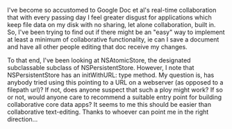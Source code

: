 I've become so accustomed to Google Doc et al's real-time collaboration that with every passing day I feel greater disgust for applications which keep file data on my disk with no sharing, let alone collaboration, built in.  So, I've been trying to find out if there might be an "easy" way to implement at least a minimum of collaborative functionality, ie can I save a document and have all other people editing that doc receive my changes.

To that end, I've been looking at NSAtomicStore, the designated subclassable subclass of NSPersistentStore.  However, I note that NSPersistentStore has an initWithURL: type method.  My question is, has anybody tried using this pointing to a URL on a webserver (as opposed to a filepath url)?  If not, does anyone suspect that such a ploy might work?  If so or not, would anyone care to recommend a suitable entry point for building collaborative core data apps?  It seems to me this should be easier than collaborative text-editing.  Thanks to whoever can point me in the right direction...
